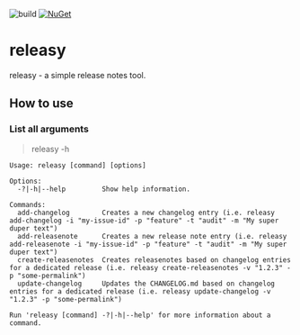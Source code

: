 ![build](https://github.com/thomasduft/releasy/actions/workflows/build.yml/badge.svg) [![NuGet](https://img.shields.io/nuget/vpre/tomware.Releasy.svg)](https://www.nuget.org/packages/tomware.Releasy)

# releasy

releasy - a simple release notes tool.

## How to use

### List all arguments

> releasy -h

```console
Usage: releasy [command] [options]

Options:
  -?|-h|--help         Show help information.

Commands:
  add-changelog        Creates a new changelog entry (i.e. releasy add-changelog -i "my-issue-id" -p "feature" -t "audit" -m "My super duper text")
  add-releasenote      Creates a new release note entry (i.e. releasy add-releasenote -i "my-issue-id" -p "feature" -t "audit" -m "My super duper text")
  create-releasenotes  Creates releasenotes based on changelog entries for a dedicated release (i.e. releasy create-releasenotes -v "1.2.3" -p "some-permalink") 
  update-changelog     Updates the CHANGELOG.md based on changelog entries for a dedicated release (i.e. releasy update-changelog -v "1.2.3" -p "some-permalink")

Run 'releasy [command] -?|-h|--help' for more information about a command.
```

